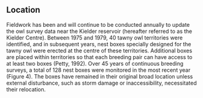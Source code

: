 ## Location
Fieldwork has been and will continue to be conducted annually to update the owl survey data near the Kielder reservoir (hereafter referred to as the Kielder Centre). Between 1975 and 1979, 40 tawny owl territories were identified, and in subsequent years, nest boxes specially designed for the tawny owl were erected at the centre of these territories. Additional boxes are placed within territories so that each breeding pair can have access to at least two boxes (Petty, 1992). Over 45 years of continuous breeding surveys, a total of 128 nest boxes were monitored in the most recent year (Figure 4). The boxes have remained in their original broad location unless external disturbance, such as storm damage or inaccessibility, necessitated their relocation. 
